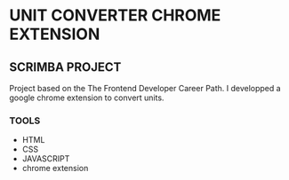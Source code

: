 # UNIT CONVERTER CHROME EXTENSION

## SCRIMBA PROJECT

Project based on the The Frontend Developer Career Path.
I developped a google chrome extension to convert units.

### TOOLS

- HTML
- CSS
- JAVASCRIPT
- chrome extension